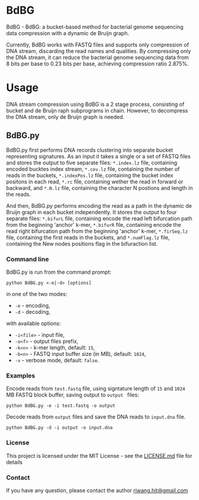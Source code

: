 # BdBG
BdBG - BdBG: a bucket-based method for bacterial genome sequencing data compression with a dynamic de Bruijn graph.

Currently, BdBG works with FASTQ files and supports only compression of DNA stream, discarding the read names and qualities. By compressing only the DNA stream, it can reduce the bacterial genome sequencing data from 8 bits per base to 0.23 bits per base, achieving compression ratio 2.875%.


# Usage

DNA stream compression using BdBG is a 2 stage process, consisting of bucket and de Bruijn raph subprograms in chain. However, to decompress the DNA stream, only de Bruijn graph is needed.

## BdBG.py

BdBG.py first performs DNA records clustering into separate bucket representing signatures. As an input it takes a single or a set of FASTQ files and stores the output to five separate files: `*.index.lz` file, containing encoded bucktes index stream, `*.cov.lz` file, containing the number of reads in the buckets, `*.indexPos.lz` file, containing the bucket index positons in each read, `*.rc` file, containing wether the read in forward or backward, and `*.N.lz` file, containing the character N postions and length in the reads.

And then, BdBG.py performs encoding the read as a path in the dynamic de Bruijn graph in each bucket independently. It stores the output to four separate files: `*.bifurL` file, containing encode the read left bifurcation path from the beginning 'anchor' k-mer, `*.bifurR` file, containing encode the read right bifurcation path from the beginning 'anchor' k-mer, `*.firSeq.lz` file, containing the first reads in the buckets, and `*.numFlag.lz` file, containing the New nodes positions flag in the bifuraction list.

### Command line
BdBG.py is run from the command prompt:

    python BdBG.py <-e|-d> [options]

in one of the two modes:
* `-e` - encoding,
* `-d` - decoding,

with available options:
* `-i<file>` - input file,
* `-o<f>` - output files prefix,
* `-k<n>` - k-mer length, default: `15`,
* `-b<n>` - FASTQ input buffer size (in MB), default: `1024`,
* `-v` - verbose mode, default: `false`.


### Examples
Encode reads from `test.fastq` file, using signtature length of `15` and `1024` MB FASTQ block buffer, saving output to `output ` files:

    python BdBG.py -e -i test.fastq -o output 
    
Decode reads from `output` files and save the DNA reads to `input.dna` file.

    python BdBG.py -d -i output -o input.dna
    
### License
This project is licensed under the MIT License - see the [LICENSE.md](LICENSE.md) file for details

### Contact
If you have any question, please contact the author rjwang.hit@gmail.com
